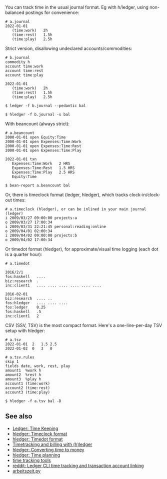 You can track time in the usual journal format. Eg with h/ledger, using non-balanced postings for convenience:

```journal
# a.journal
2022-01-01
   (time:work)   2h
   (time:rest)   1.5h
   (time:play)   2.5h
```

Strict version, disallowing undeclared accounts/commodities:

```journal
# b.journal
commodity h
account time:work
account time:rest
account time:play

2022-01-01
   (time:work)   2h
   (time:rest)   1.5h
   (time:play)   2.5h
```
```cli
$ ledger -f b.journal --pedantic bal
```
```cli
$ hledger -f b.journal -s bal
```

With beancount (always strict):

```beancount
# a.beancount
2000-01-01 open Equity:Time
2000-01-01 open Expenses:Time:Work
2000-01-01 open Expenses:Time:Rest
2000-01-01 open Expenses:Time:Play

2022-01-01 txn
   Expenses:Time:Work   2 HRS
   Expenses:Time:Rest   1.5 HRS
   Expenses:Time:Play   2.5 HRS
   Equity:Time
```
```cli
$ bean-report a.beancount bal
```

Or, there is timeclock format (ledger, hledger), which tracks clock-in/clock-out times:

```timeclock
# a.timeclock (hledger), or can be inlined in your main journal (ledger)
i 2009/03/27 09:00:00 projects:a
o 2009/03/27 17:00:34
i 2009/03/31 22:21:45 personal:reading:online
o 2009/04/01 02:00:34
i 2009/04/02 09:00:00 projects:b
o 2009/04/02 17:00:34
```

Or timedot format (hledger), for approximate/visual time logging (each dot is a quarter hour):

```timedot
# a.timedot

2016/2/1
fos:haskell   ....
biz:research  .
inc:client1   .... .... .... .... .... ....

2016-02-01
biz:research  .... ..
fos:hledger   .... .... ....
fos:ledger    0.25
fos:haskell   .5
inc:client1   2
```

CSV (SSV, TSV) is the most compact format. Here's a one-line-per-day TSV setup with hledger:

```tsv
# a.tsv
2022-01-01	2	1.5	2.5
2022-01-02	0	3	0
```
```rules
# a.tsv.rules
skip 1
fields date, work, rest, play
amount1  %work h
amount2  %rest h
amount3  %play h
account1 (time:work)
account2 (time:rest)
account3 (time:play)
```
```cli
$ hledger -f a.tsv bal -D
```

## See also

- [Ledger: Time Keeping](https://www.ledger-cli.org/3.0/doc/ledger3.html#Time-Keeping)
- [hledger: Timeclock format](https://hledger.org/hledger.html#timeclock-format)
- [hledger: Timedot format](https://hledger.org/hledger.html#timedot-format)
- [Timetracking and billing with (h)ledger](https://github.com/anarcat/ledger-timetracking)
- [hledger: Converting time to money](https://hledger.org/time-to-money.html)
- [hledger: Time planning](https://hledger.org/time-planning.html)
- [time tracking tools](#time-logging)
- [reddit: Ledger CLI time tracking and transaction account linking](https://www.reddit.com/r/plaintextaccounting/comments/e2sd0k/ledger_cli_time_tracking_and_transaction_account/)
- [arbeitszeit.py](https://github.com/haansn08/arbeitszeit.py)

